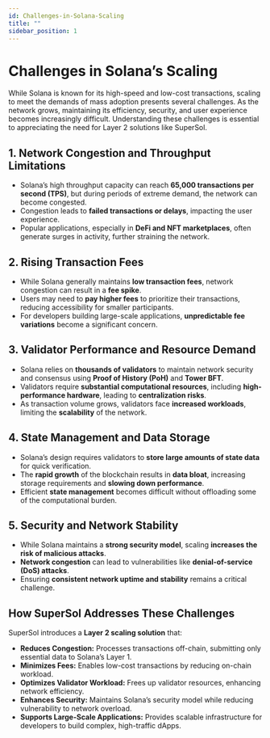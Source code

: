 ```yaml
---
id: Challenges-in-Solana-Scaling
title: ""
sidebar_position: 1
---
```


# Challenges in Solana’s Scaling

While Solana is known for its high-speed and low-cost transactions, scaling to meet the demands of mass adoption presents several challenges. As the network grows, maintaining its efficiency, security, and user experience becomes increasingly difficult. Understanding these challenges is essential to appreciating the need for Layer 2 solutions like SuperSol.



## 1. Network Congestion and Throughput Limitations

- Solana’s high throughput capacity can reach **65,000 transactions per second (TPS)**, but during periods of extreme demand, the network can become congested.
- Congestion leads to **failed transactions or delays**, impacting the user experience.
- Popular applications, especially in **DeFi and NFT marketplaces**, often generate surges in activity, further straining the network.



## 2. Rising Transaction Fees

- While Solana generally maintains **low transaction fees**, network congestion can result in a **fee spike**.
- Users may need to **pay higher fees** to prioritize their transactions, reducing accessibility for smaller participants.
- For developers building large-scale applications, **unpredictable fee variations** become a significant concern.



## 3. Validator Performance and Resource Demand

- Solana relies on **thousands of validators** to maintain network security and consensus using **Proof of History (PoH)** and **Tower BFT**.
- Validators require **substantial computational resources**, including **high-performance hardware**, leading to **centralization risks**.
- As transaction volume grows, validators face **increased workloads**, limiting the **scalability** of the network.



## 4. State Management and Data Storage

- Solana’s design requires validators to **store large amounts of state data** for quick verification.
- The **rapid growth** of the blockchain results in **data bloat**, increasing storage requirements and **slowing down performance**.
- Efficient **state management** becomes difficult without offloading some of the computational burden.



## 5. Security and Network Stability

- While Solana maintains a **strong security model**, scaling **increases the risk of malicious attacks**.
- **Network congestion** can lead to vulnerabilities like **denial-of-service (DoS) attacks**.
- Ensuring **consistent network uptime and stability** remains a critical challenge.



## How SuperSol Addresses These Challenges

SuperSol introduces a **Layer 2 scaling solution** that:

- **Reduces Congestion:** Processes transactions off-chain, submitting only essential data to Solana’s Layer 1.
- **Minimizes Fees:** Enables low-cost transactions by reducing on-chain workload.
- **Optimizes Validator Workload:** Frees up validator resources, enhancing network efficiency.
- **Enhances Security:** Maintains Solana’s security model while reducing vulnerability to network overload.
- **Supports Large-Scale Applications:** Provides scalable infrastructure for developers to build complex, high-traffic dApps.
